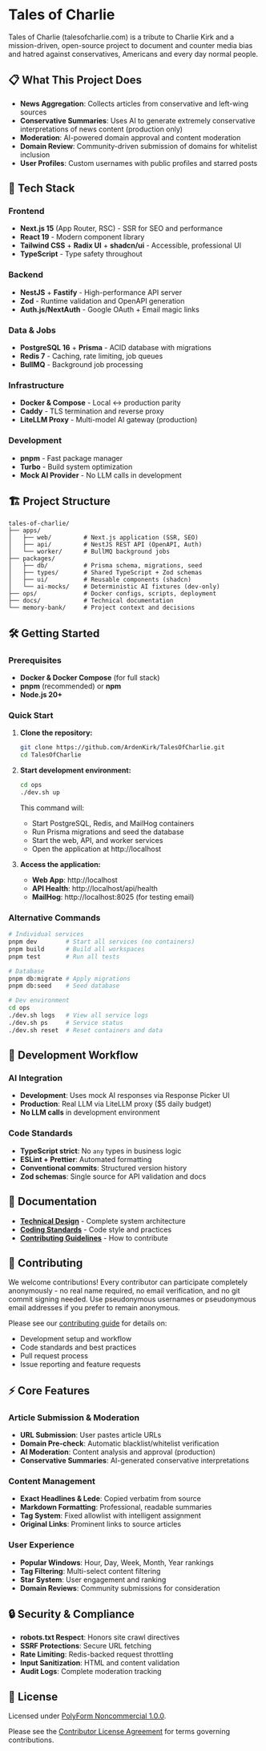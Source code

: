 # Tales of Charlie

Tales of Charlie (talesofcharlie.com) is a tribute to Charlie Kirk and a mission-driven, open-source project to document and counter media bias and hatred against conservatives, Americans and every day normal people.

## 📋 What This Project Does

- **News Aggregation**: Collects articles from conservative and left-wing sources
- **Conservative Summaries**: Uses AI to generate extremely conservative interpretations of news content (production only)
- **Moderation**: AI-powered domain approval and content moderation
- **Domain Review**: Community-driven submission of domains for whitelist inclusion
- **User Profiles**: Custom usernames with public profiles and starred posts

## 🚀 Tech Stack

### Frontend
- **Next.js 15** (App Router, RSC) - SSR for SEO and performance
- **React 19** - Modern component library
- **Tailwind CSS** + **Radix UI** + **shadcn/ui** - Accessible, professional UI
- **TypeScript** - Type safety throughout

### Backend
- **NestJS** + **Fastify** - High-performance API server
- **Zod** - Runtime validation and OpenAPI generation
- **Auth.js/NextAuth** - Google OAuth + Email magic links

### Data & Jobs
- **PostgreSQL 16** + **Prisma** - ACID database with migrations
- **Redis 7** - Caching, rate limiting, job queues
- **BullMQ** - Background job processing

### Infrastructure
- **Docker & Compose** - Local ↔ production parity
- **Caddy** - TLS termination and reverse proxy
- **LiteLLM Proxy** - Multi-model AI gateway (production)

### Development
- **pnpm** - Fast package manager
- **Turbo** - Build system optimization
- **Mock AI Provider** - No LLM calls in development

## 🏗️ Project Structure

```
tales-of-charlie/
├── apps/
│   ├── web/         # Next.js application (SSR, SEO)
│   ├── api/         # NestJS REST API (OpenAPI, Auth)
│   └── worker/      # BullMQ background jobs
├── packages/
│   ├── db/          # Prisma schema, migrations, seed
│   ├── types/       # Shared TypeScript + Zod schemas
│   ├── ui/          # Reusable components (shadcn)
│   └── ai-mocks/    # Deterministic AI fixtures (dev-only)
├── ops/             # Docker configs, scripts, deployment
├── docs/            # Technical documentation
└── memory-bank/     # Project context and decisions
```

## 🛠️ Getting Started

### Prerequisites
- **Docker & Docker Compose** (for full stack)
- **pnpm** (recommended) or **npm**
- **Node.js 20+**

### Quick Start

1. **Clone the repository:**
   ```bash
   git clone https://github.com/ArdenKirk/TalesOfCharlie.git
   cd TalesOfCharlie
   ```

2. **Start development environment:**
   ```bash
   cd ops
   ./dev.sh up
   ```

   This command will:
   - Start PostgreSQL, Redis, and MailHog containers
   - Run Prisma migrations and seed the database
   - Start the web, API, and worker services
   - Open the application at http://localhost

3. **Access the application:**
   - **Web App**: http://localhost
   - **API Health**: http://localhost/api/health
   - **MailHog**: http://localhost:8025 (for testing email)

### Alternative Commands

```bash
# Individual services
pnpm dev        # Start all services (no containers)
pnpm build      # Build all workspaces
pnpm test       # Run all tests

# Database
pnpm db:migrate # Apply migrations
pnpm db:seed    # Seed database

# Dev environment
cd ops
./dev.sh logs   # View all service logs
./dev.sh ps     # Service status
./dev.sh reset  # Reset containers and data
```

## 🎯 Development Workflow

### AI Integration
- **Development**: Uses mock AI responses via Response Picker UI
- **Production**: Real LLM via LiteLLM proxy ($5 daily budget)
- **No LLM calls** in development environment

### Code Standards
- **TypeScript strict**: No `any` types in business logic
- **ESLint + Prettier**: Automated formatting
- **Conventional commits**: Structured version history
- **Zod schemas**: Single source for API validation and docs

## 📖 Documentation

- **[Technical Design](docs/technical_design.md)** - Complete system architecture
- **[Coding Standards](.clinerules/CodingStandards.md)** - Code style and practices
- **[Contributing Guidelines](CONTRIBUTING.md)** - How to contribute

## 🤝 Contributing

We welcome contributions! Every contributor can participate completely anonymously - no real name required, no email verification, and no git commit signing needed. Use pseudonymous usernames or pseudonymous email addresses if you prefer to remain anonymous.

Please see our [contributing guide](CONTRIBUTING.md) for details on:

- Development setup and workflow
- Code standards and best practices
- Pull request process
- Issue reporting and feature requests

## ⚡ Core Features

### Article Submission & Moderation
- **URL Submission**: User pastes article URLs
- **Domain Pre-check**: Automatic blacklist/whitelist verification
- **AI Moderation**: Content analysis and approval (production)
- **Conservative Summaries**: AI-generated conservative interpretations

### Content Management
- **Exact Headlines & Lede**: Copied verbatim from source
- **Markdown Formatting**: Professional, readable summaries
- **Tag System**: Fixed allowlist with intelligent assignment
- **Original Links**: Prominent links to source articles

### User Experience
- **Popular Windows**: Hour, Day, Week, Month, Year rankings
- **Tag Filtering**: Multi-select content filtering
- **Star System**: User engagement and ranking
- **Domain Reviews**: Community submissions for consideration

## 🔒 Security & Compliance

- **robots.txt Respect**: Honors site crawl directives
- **SSRF Protections**: Secure URL fetching
- **Rate Limiting**: Redis-backed request throttling
- **Input Sanitization**: HTML and content validation
- **Audit Logs**: Complete moderation tracking

## 📄 License

Licensed under [PolyForm Noncommercial 1.0.0](LICENSE.md).

Please see the [Contributor License Agreement](CLA.md) for terms governing contributions.
